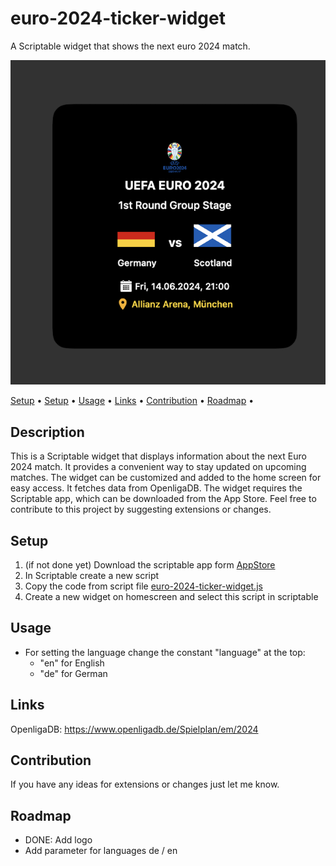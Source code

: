 # euro-2024-ticker-widget

A Scriptable widget that shows the next euro 2024 match.

![euro2024tickerWidget](img/euro-2024-ticker-widget.png)

 <p>
   <a href="#description">Setup</a> • 
   <a href="#setup">Setup</a> •
   <a href="#usage">Usage</a> •
   <a href="#links">Links</a> •
   <a href="#contribution">Contribution</a> •
   <a href="#roadmap">Roadmap</a> •
 </p>

## Description

This is a Scriptable widget that displays information about the next Euro 2024 match. It provides a convenient way to stay updated on upcoming matches. The widget can be customized and added to the home screen for easy access. It fetches data from OpenligaDB. The widget requires the Scriptable app, which can be downloaded from the App Store. Feel free to contribute to this project by suggesting extensions or changes.

## Setup

1. (if not done yet) Download the scriptable app form [AppStore](https://apps.apple.com/de/app/scriptable/id1405459188)
2. In Scriptable create a new script
3. Copy the code from script file [euro-2024-ticker-widget.js](https://github.com/wickenico/euro-2024-ticker-widget/blob/main/euro-2024-ticker-widget.js)
4. Create a new widget on homescreen and select this script in scriptable

## Usage

- For setting the language change the constant "language" at the top:
  - "en" for English
  - "de" for German

## Links

OpenligaDB: https://www.openligadb.de/Spielplan/em/2024

## Contribution

If you have any ideas for extensions or changes just let me know.

## Roadmap

- DONE: Add logo
- Add parameter for languages de / en
